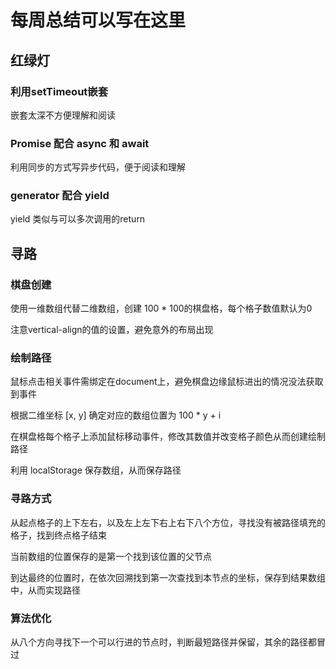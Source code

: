 # 每周总结可以写在这里
## 红绿灯

### 利用setTimeout嵌套

嵌套太深不方便理解和阅读

### Promise 配合 async 和 await

利用同步的方式写异步代码，便于阅读和理解

### generator 配合 yield

yield 类似与可以多次调用的return



## 寻路

### 棋盘创建

使用一维数组代替二维数组，创建 100 * 100的棋盘格，每个格子数值默认为0

注意vertical-align的值的设置，避免意外的布局出现

### 绘制路径

鼠标点击相关事件需绑定在document上，避免棋盘边缘鼠标进出的情况没法获取到事件

根据二维坐标 [x, y] 确定对应的数组位置为 100 * y + i 

在棋盘格每个格子上添加鼠标移动事件，修改其数值并改变格子颜色从而创建绘制路径

利用 localStorage 保存数组，从而保存路径

### 寻路方式

从起点格子的上下左右，以及左上左下右上右下八个方位，寻找没有被路径填充的格子，找到终点格子结束

当前数组的位置保存的是第一个找到该位置的父节点

到达最终的位置时，在依次回溯找到第一次查找到本节点的坐标，保存到结果数组中，从而实现路径

### 算法优化

从八个方向寻找下一个可以行进的节点时，判断最短路径并保留，其余的路径都冒过